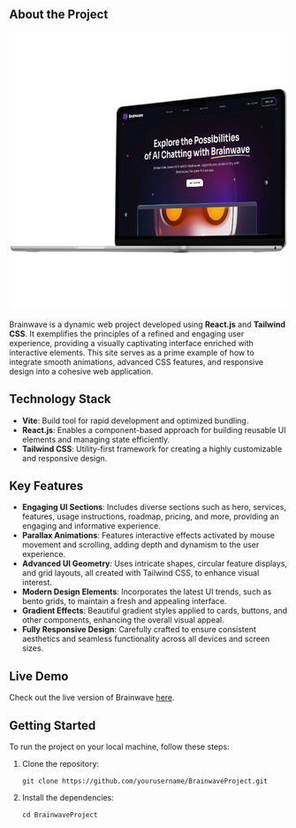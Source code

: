 <h2>About the Project</h2>
<img src="/public//brain.png" alt="Brainwave Website Screenshot">

<p>Brainwave is a dynamic web project developed using <strong>React.js</strong> and <strong>Tailwind CSS</strong>. It exemplifies the principles of a refined and engaging user experience, providing a visually captivating interface enriched with interactive elements. This site serves as a prime example of how to integrate smooth animations, advanced CSS features, and responsive design into a cohesive web application.</p>

<h2>Technology Stack</h2>
<ul>
    <li><strong>Vite</strong>: Build tool for rapid development and optimized bundling.</li>
    <li><strong>React.js</strong>: Enables a component-based approach for building reusable UI elements and managing state efficiently.</li>
    <li><strong>Tailwind CSS</strong>: Utility-first framework for creating a highly customizable and responsive design.</li>
</ul>

<h2>Key Features</h2>
<ul>
    <li><strong>Engaging UI Sections</strong>: Includes diverse sections such as hero, services, features, usage instructions, roadmap, pricing, and more, providing an engaging and informative experience.</li>
    <li><strong>Parallax Animations</strong>: Features interactive effects activated by mouse movement and scrolling, adding depth and dynamism to the user experience.</li>
    <li><strong>Advanced UI Geometry</strong>: Uses intricate shapes, circular feature displays, and grid layouts, all created with Tailwind CSS, to enhance visual interest.</li>
    <li><strong>Modern Design Elements</strong>: Incorporates the latest UI trends, such as bento grids, to maintain a fresh and appealing interface.</li>
    <li><strong>Gradient Effects</strong>: Beautiful gradient styles applied to cards, buttons, and other components, enhancing the overall visual appeal.</li>
    <li><strong>Fully Responsive Design</strong>: Carefully crafted to ensure consistent aesthetics and seamless functionality across all devices and screen sizes.</li>
</ul>

<h2>Live Demo</h2>
<p>Check out the live version of Brainwave <a href="https://brainwave.school-dash.site/" target="_blank">here</a>.</p>

<h2>Getting Started</h2>
<p>To run the project on your local machine, follow these steps:</p>
<ol>
    <li>Clone the repository:</li>
    <pre><code>git clone https://github.com/yourusername/BrainwaveProject.git</code></pre>
    <li>Install the dependencies:</li>
    <pre><code>cd BrainwaveProject
